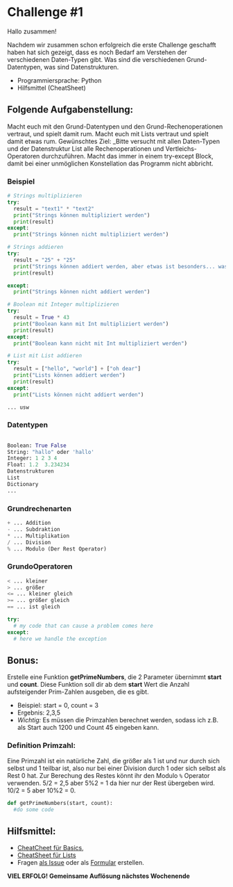 # Challenge #1

Hallo zusammen!

Nachdem wir zusammen schon erfolgreich die erste Challenge geschafft haben hat sich gezeigt, dass es noch Bedarf am Verstehen der verschiedenen Daten-Typen gibt. Was sind die verschiedenen Grund-Datentypen, was sind Datenstrukturen.

- Programmiersprache: Python
- Hilfsmittel (CheatSheet)

## Folgende Aufgabenstellung:

Macht euch mit den Grund-Datentypen und den Grund-Rechenoperationen vertraut, und spielt damit rum.
Macht euch mit Lists vertraut und spielt damit etwas rum.
Gewünschtes Ziel: \_Bitte versucht mit allen Daten-Typen und der Datenstruktur List alle Rechenoperationen und Vertleichs-Operatoren durchzuführen.
Macht das immer in einem try-except Block, damit bei einer unmöglichen Konstellation das Programm nicht abbricht.

### Beispiel

```python
# Strings multiplizieren
try:
  result = "text1" * "text2"
  print("Strings können multipliziert werden")
  print(result)
except:
  print("Strings können nicht multipliziert werden")

# Strings addieren
try:
  result = "25" + "25"
  print("Strings können addiert werden, aber etwas ist besonders... was denn?")
  print(result)

except:
  print("Strings können nicht addiert werden")

# Boolean mit Integer multiplizieren
try:
  result = True * 43
  print("Boolean kann mit Int multipliziert werden")
  print(result)
except:
  print("Boolean kann nicht mit Int multipliziert werden")

# List mit List addieren
try:
  result = ["hello", "world"] + ["oh dear"]
  print("Lists können addiert werden")
  print(result)
except:
  print("Lists können nicht addiert werden")

... usw
```

### Datentypen

```python

Boolean: True False
String: "hallo" oder 'hallo'
Integer: 1 2 3 4
Float: 1.2  3.234234
Datenstrukturen
List
Dictionary
...
```

### Grundrechenarten

```python
+ ... Addition
- ... Subdraktion
* ... Multiplikation
/ ... Division
% ... Modulo (Der Rest Operator)
```

### GrundoOperatoren

```python
< ... kleiner
> ... größer
<= ... kleiner gleich
>= ... größer gleich
== ... ist gleich
```

```python
try:
  # my code that can cause a problem comes here
except:
  # here we handle the exception
```

## Bonus:

Erstelle eine Funktion **getPrimeNumbers**, die 2 Parameter übernimmt **start** und **count**. Diese Funktion soll dir ab dem **start** Wert die Anzahl aufsteigender Prim-Zahlen ausgeben, die es gibt.

- Beispiel: start = 0, count = 3
- Ergebnis: 2,3,5
- _Wichtig:_ Es müssen die Primzahlen berechnet werden, sodass ich z.B. als Start auch 1200 und Count 45 eingeben kann.

### Definition Primzahl:

Eine Primzahl ist ein natürliche Zahl, die größer als 1 ist und nur durch sich selbst und 1 teilbar ist, also nur bei einer Division durch 1 oder sich selbst als Rest 0 hat. Zur Berechung des Restes könnt ihr den Modulo `%` Operator verwenden. 5/2 = 2,5 aber 5%2 = 1 da hier nur der Rest übergeben wird. 10/2 = 5 aber 10%2 = 0.

```python
def getPrimeNumbers(start, count):
  #do some code
```

## Hilfsmittel:

- [CheatCheet für Basics](https://teams.microsoft.com/l/file/577FC335-F5B4-4A56-B307-D7ED57E48403?tenantId=b8192970-931b-4546-97ce-a6a611c24bd9&fileType=pdf&objectUrl=https%3A%2F%2Ffhwzid.sharepoint.com%2Fsites%2FAT_DiBBA_2019_876338345%2FFreigegebene%20Dokumente%2FWeekly%20Coding%20Challenge%2FMaterialien%2Fbeginners_cheat_sheet.pdf&baseUrl=https%3A%2F%2Ffhwzid.sharepoint.com%2Fsites%2FAT_DiBBA_2019_876338345&serviceName=teams&threadId=19:a6077bbb7c794716aef8ef6264849648@thread.skype&groupId=fe5a1a58-19cb-498f-88e0-617b2206af7e),
- [CheatSheet für Lists](https://teams.microsoft.com/l/file/FA626DD4-119C-4335-BC3D-6F5BE93997FE?tenantId=b8192970-931b-4546-97ce-a6a611c24bd9&fileType=pdf&objectUrl=https%3A%2F%2Ffhwzid.sharepoint.com%2Fsites%2FAT_DiBBA_2019_876338345%2FFreigegebene%20Dokumente%2FWeekly%20Coding%20Challenge%2FMaterialien%2Fbeginners_python_cheat_sheet_pcc_lists.pdf&baseUrl=https%3A%2F%2Ffhwzid.sharepoint.com%2Fsites%2FAT_DiBBA_2019_876338345&serviceName=teams&threadId=19:a6077bbb7c794716aef8ef6264849648@thread.skype&groupId=fe5a1a58-19cb-498f-88e0-617b2206af7e)
- Fragen [als Issue](https://github.com/joeherold/wcc_fh_wkw_python/issues) oder als [Formular](https://forms.office.com/Pages/ResponsePage.aspx?Host=Teams&lang=%7Blocale%7D&groupId=%7BgroupId%7D&tid=%7Btid%7D&teamsTheme=%7Btheme%7D&upn=%7Bupn%7D&id=cCkZuBuTRkWXzqamEcJL2Rcv0_AVGQVMpyxsXq73-hxUOUM1QVo0WTA3T1dOSEQ3NkxCN0Y1MjZBUC4u) erstellen.

**VIEL ERFOLG! Gemeinsame Auflösung nächstes Wochenende**

